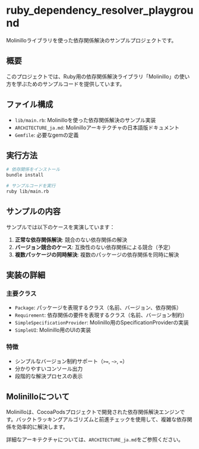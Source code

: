 # ruby_dependency_resolver_playground

Molinilloライブラリを使った依存関係解決のサンプルプロジェクトです。

## 概要

このプロジェクトでは、Ruby用の依存関係解決ライブラリ「Molinillo」の使い方を学ぶためのサンプルコードを提供しています。

## ファイル構成

- `lib/main.rb`: Molinilloを使った依存関係解決のサンプル実装
- `ARCHITECTURE_ja.md`: Molinilloアーキテクチャの日本語版ドキュメント
- `Gemfile`: 必要なgemの定義

## 実行方法

```bash
# 依存関係をインストール
bundle install

# サンプルコードを実行
ruby lib/main.rb
```

## サンプルの内容

サンプルでは以下のケースを実演しています：

1. **正常な依存関係解決**: 競合のない依存関係の解決
2. **バージョン競合のケース**: 互換性のない依存関係による競合（予定）
3. **複数パッケージの同時解決**: 複数のパッケージの依存関係を同時に解決

## 実装の詳細

### 主要クラス

- `Package`: パッケージを表現するクラス（名前、バージョン、依存関係）
- `Requirement`: 依存関係の要件を表現するクラス（名前、バージョン制約）
- `SimpleSpecificationProvider`: Molinillo用のSpecificationProviderの実装
- `SimpleUI`: Molinillo用のUIの実装

### 特徴

- シンプルなバージョン制約サポート（`>=`, `~>`, `=`）
- 分かりやすいコンソール出力
- 段階的な解決プロセスの表示

## Molinilloについて

Molinilloは、CocoaPodsプロジェクトで開発された依存関係解決エンジンです。バックトラッキングアルゴリズムと前進チェックを使用して、複雑な依存関係を効率的に解決します。

詳細なアーキテクチャについては、`ARCHITECTURE_ja.md`をご参照ください。